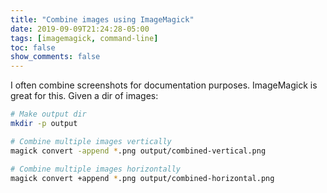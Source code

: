 ```yaml
---
title: "Combine images using ImageMagick"
date: 2019-09-09T21:24:28-05:00
tags: [imagemagick, command-line]
toc: false
show_comments: false
---
```


I often combine screenshots for documentation purposes. ImageMagick is great for this. Given a dir of images:

```bash
# Make output dir
mkdir -p output

# Combine multiple images vertically
magick convert -append *.png output/combined-vertical.png

# Combine multiple images horizontally
magick convert +append *.png output/combined-horizontal.png
```
